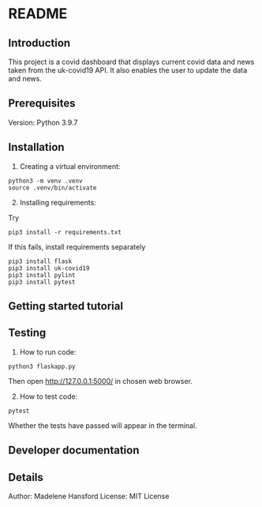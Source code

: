 # README

## Introduction
This project is a covid dashboard that displays current covid data and news taken from the uk-covid19 API. It also enables the user to update the data and news.

## Prerequisites
Version: Python 3.9.7

## Installation

1. Creating a virtual environment:

```
python3 -m venv .venv
source .venv/bin/activate
```

2. Installing requirements:

Try
```
pip3 install -r requirements.txt
```

If this fails, install requirements separately
```
pip3 install flask
pip3 install uk-covid19
pip3 install pylint
pip3 install pytest
```

## Getting started tutorial

## Testing

1. How to run code:
```
python3 flaskapp.py
```

Then open http://127.0.0.1:5000/ in chosen web browser.


2. How to test code:
```
pytest
```

Whether the tests have passed will appear in the terminal.

## Developer documentation


## Details
Author: Madelene Hansford
License: MIT License
